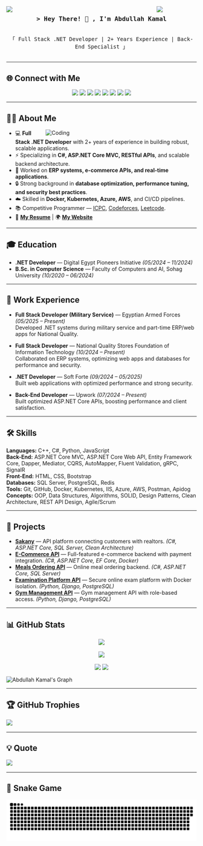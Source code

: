 <img align="left" src="https://user-images.githubusercontent.com/65187002/144930161-2f783401-8d27-4fdf-a2f7-cc0ba32f1f1f.gif" width="21%">
<img align="right" src="https://user-images.githubusercontent.com/65187002/144930161-2f783401-8d27-4fdf-a2f7-cc0ba32f1f1f.gif" width="21%">

<h3 align="center">
  <samp>&gt; Hey There! 👋 , I'm Abdullah Kamal</samp>
</h3>

<p align="center"> 
  <samp>
    <br>
    「 Full Stack .NET Developer | 2+ Years Experience | Back-End Specialist 」
    <br><br>
  </samp>
</p>

---

## 🌐 Connect with Me

<p align="center">
 <a href="https://ak4m410x01.vercel.app"><img src="https://img.shields.io/badge/Website-000000?style=for-the-badge&logo=About.me&logoColor=white"></a>
 <a href="mailto:abdullah.kamal0x01@gmail.com"><img src="https://img.shields.io/badge/Gmail-D14836?style=for-the-badge&logo=gmail&logoColor=white"></a>
 <a href="https://linkedin.com/in/ak4m410x01"><img src="https://img.shields.io/badge/LinkedIn-0077B5?style=for-the-badge&logo=linkedin&logoColor=white"></a>
 <a href="https://t.me/ak4m410x01"><img src="https://img.shields.io/badge/Telegram-2CA5E0?style=for-the-badge&logo=telegram&logoColor=white"></a>
 <a href="http://wa.me/201040534161"><img src="https://img.shields.io/badge/WhatsApp-25D366?style=for-the-badge&logo=whatsapp&logoColor=white"></a>
 <a href="https://leetcode.com/ak4m410x01/"><img src="https://img.shields.io/badge/LeetCode-FFA116?style=for-the-badge&logo=LeetCode&logoColor=black"></a>
 <a href="https://codeforces.com/profile/ak4m410x01"><img src="https://img.shields.io/badge/Codeforces-445f9d?style=for-the-badge&logo=Codeforces&logoColor=white"></a>
 <a href="https://www.hackerrank.com/ak4m410x01"><img src="https://img.shields.io/badge/HackerRank-2EC866?style=for-the-badge&logo=HackerRank&logoColor=white"></a>
</p>

---

## 👨‍💻 About Me

<img align="right" alt="Coding" width="400" src="https://user-images.githubusercontent.com/74038190/229223263-cf2e4b07-2615-4f87-9c38-e37600f8381a.gif">

- 💻 **Full Stack .NET Developer** with 2+ years of experience in building robust, scalable applications.
- ⚡ Specializing in **C#, ASP.NET Core MVC, RESTful APIs**, and scalable backend architecture.
- 🚀 Worked on **ERP systems, e-commerce APIs, and real-time applications**.
- 🔒 Strong background in **database optimization, performance tuning, and security best practices**.
- ☁️ Skilled in **Docker, Kubernetes, Azure, AWS**, and CI/CD pipelines.
- 📚 Competitive Programmer — [ICPC](https://icpc.global/ICPCID/RYCWA1HDIYZ3), [Codeforces](https://codeforces.com/profile/ak4m410x01), [Leetcode](https://leetcode.com/ak4m410x01).
- 📄 [**My Resume**](https://drive.google.com/file/d/1klPNTj8ZyD9IDCCMTtqCIvqKvwLN4eXt/view) | 🌍 [**My Website**](https://ak4m410x01.vercel.app)

---

## 🎓 Education

- **.NET Developer** — Digital Egypt Pioneers Initiative *(05/2024 – 11/2024)*
- **B.Sc. in Computer Science** — Faculty of Computers and AI, Sohag University *(10/2020 – 06/2024)*

---

## 💼 Work Experience

- **Full Stack Developer (Military Service)** — Egyptian Armed Forces *(05/2025 – Present)*  
  Developed .NET systems during military service and part-time ERP/web apps for National Quality.

- **Full Stack Developer** — National Quality Stores Foundation of Information Technology *(10/2024 – Present)*  
  Collaborated on ERP systems, optimizing web apps and databases for performance and security.

- **.NET Developer** — Soft Forte *(09/2024 – 05/2025)*  
  Built web applications with optimized performance and strong security.

- **Back-End Developer** — Upwork *(07/2024 – Present)*  
  Built optimized ASP.NET Core APIs, boosting performance and client satisfaction.

---

## 🛠 Skills

**Languages:** C++, C#, Python, JavaScript  
**Back-End:** ASP.NET Core MVC, ASP.NET Core Web API, Entity Framework Core, Dapper, Mediator, CQRS, AutoMapper, Fluent Validation, gRPC, SignalR  
**Front-End:** HTML, CSS, Bootstrap  
**Databases:** SQL Server, PostgreSQL, Redis  
**Tools:** Git, GitHub, Docker, Kubernetes, IIS, Azure, AWS, Postman, Apidog  
**Concepts:** OOP, Data Structures, Algorithms, SOLID, Design Patterns, Clean Architecture, REST API Design, Agile/Scrum

---

## 📂 Projects

- **[Sakany](https://github.com/ak4m410x01/Sakany)** — API platform connecting customers with realtors. *(C#, ASP.NET Core, SQL Server, Clean Architecture)*
- **[E-Commerce API](https://github.com/ak4m410x01/ECommerceAPI)** — Full-featured e-commerce backend with payment integration. *(C#, ASP.NET Core, EF Core, Docker)*
- **[Meals Ordering API](https://github.com/ak4m410x01/MealsOrderingApplication)** — Online meal ordering backend. *(C#, ASP.NET Core, SQL Server)*
- **[Examination Platform API](https://github.com/ak4m410x01/Examination_Platform_API)** — Secure online exam platform with Docker isolation. *(Python, Django, PostgreSQL)*
- **[Gym Management API](https://github.com/ak4m410x01/Gym_Management_Application_API)** — Gym management API with role-based access. *(Python, Django, PostgreSQL)*

---

## 📊 GitHub Stats

<p align="center">
  <img src="https://github-readme-streak-stats.herokuapp.com?user=ak4m410x01&theme=radical" />
</p>
<p align="center">
  <img src="https://github-profile-summary-cards.vercel.app/api/cards/profile-details?username=ak4m410x01&theme=radical" />
</p>
<p align="center">
  <img src="https://denvercoder1-github-readme-stats.vercel.app/api?username=ak4m410x01&show_icons=true&count_private=true&theme=react" height="192px" />
  <img src="https://denvercoder1-github-readme-stats.vercel.app/api/top-langs/?username=ak4m410x01&langs_count=8&layout=compact&theme=react" height="192px" />
</p>

![Abdullah Kamal's Graph](https://github-readme-activity-graph.vercel.app/graph?username=ak4m410x01&theme=react-dark)

---

## 🏆 GitHub Trophies
![](https://github-profile-trophy.vercel.app/?username=ak4m410x01&theme=radical&no-frame=false&margin-w=4)

---

## 💡 Quote
![](https://quotes-github-readme.vercel.app/api?type=horizontal&theme=radical)

---

## 🐍 Snake Game
<p align="center">
	<img src="./assets/images/github-contribution-grid-snake.svg" alt="Snake Game"/>
</p>
